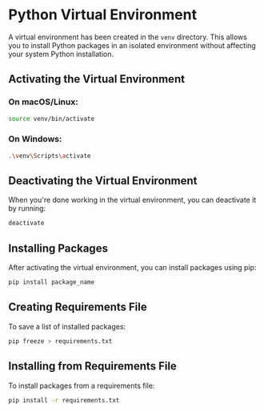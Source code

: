 # Python Virtual Environment

A virtual environment has been created in the `venv` directory. This allows you to install Python packages in an isolated environment without affecting your system Python installation.

## Activating the Virtual Environment

### On macOS/Linux:
```bash
source venv/bin/activate
```

### On Windows:
```bash
.\venv\Scripts\activate
```

## Deactivating the Virtual Environment

When you're done working in the virtual environment, you can deactivate it by running:
```bash
deactivate
```

## Installing Packages

After activating the virtual environment, you can install packages using pip:
```bash
pip install package_name
```

## Creating Requirements File

To save a list of installed packages:
```bash
pip freeze > requirements.txt
```

## Installing from Requirements File

To install packages from a requirements file:
```bash
pip install -r requirements.txt
```

